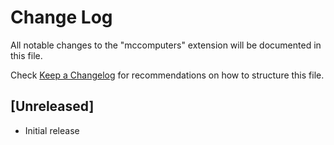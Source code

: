# Change Log

All notable changes to the "mccomputers" extension will be documented in this file.

Check [Keep a Changelog](http://keepachangelog.com/) for recommendations on how to structure this file.

## [Unreleased]

- Initial release